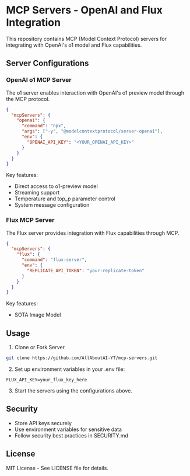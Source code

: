 # MCP Servers - OpenAI and Flux Integration

This repository contains MCP (Model Context Protocol) servers for integrating with OpenAI's o1 model and Flux capabilities.

## Server Configurations

### OpenAI o1 MCP Server

The o1 server enables interaction with OpenAI's o1 preview model through the MCP protocol.

```json
{
  "mcpServers": {
    "openai": {
      "command": "npx",
      "args": ["-y", "@modelcontextprotocol/server-openai"],
      "env": {
        "OPENAI_API_KEY": "<YOUR_OPENAI_API_KEY>"
      }
    }
  }
}
```

Key features:
- Direct access to o1-preview model
- Streaming support
- Temperature and top_p parameter control
- System message configuration

### Flux MCP Server

The Flux server provides integration with Flux capabilities through MCP.

```json
{
  "mcpServers": {
    "flux": {
      "command": "flux-server",
      "env": {
        "REPLICATE_API_TOKEN": "your-replicate-token"
      }
    }
  }
}
```

Key features:
- SOTA Image Model

## Usage

1. Clone or Fork Server
```bash
git clone https://github.com/AllAboutAI-YT/mcp-servers.git
```

2. Set up environment variables in your .env file:
```env
FLUX_API_KEY=your_flux_key_here
```

3. Start the servers using the configurations above.

## Security

- Store API keys securely
- Use environment variables for sensitive data
- Follow security best practices in SECURITY.md

## License

MIT License - See LICENSE file for details.
